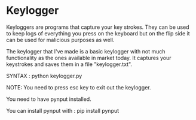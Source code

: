 # Keylogger
Keyloggers are programs that capture your key strokes. 
They can be used to keep logs of everything you press on the keyboard but on the 
flip side it can be used for malicious purposes as well.


The keylogger that I've made is a basic keylogger with not much functionality as the ones available in market today.
It captures your keystrokes and saves them in a file "keylogger.txt".

SYNTAX : python keylogger.py

NOTE: You need to press esc key to exit out the keylogger.

You need to have pynput installed.

You can install pynput with : pip install pynput
